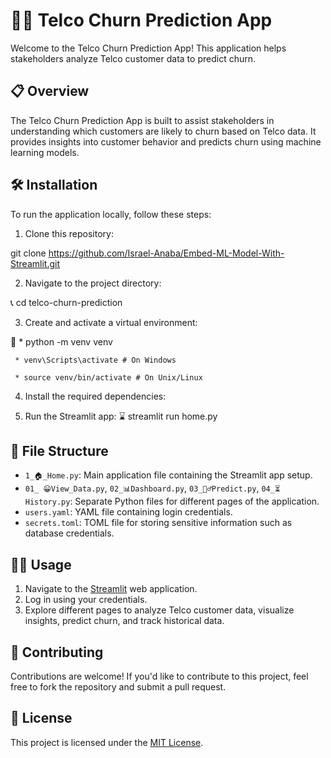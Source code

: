 
# 🚀📞 Telco Churn Prediction App

Welcome to the Telco Churn Prediction App! This application helps stakeholders analyze Telco customer data to predict churn.

## 📋 Overview

The Telco Churn Prediction App is built to assist stakeholders in understanding which customers are likely to churn based on Telco data. It provides insights into customer behavior and predicts churn using machine learning models.

## 🛠️ Installation

To run the application locally, follow these steps:

1. Clone this repository:

  git clone https://github.com/Israel-Anaba/Embed-ML-Model-With-Streamlit.git



2. Navigate to the project directory:


  📞 cd telco-churn-prediction



3. Create and activate a virtual environment:

  🐍 * python -m venv venv
     
     * venv\Scripts\activate # On Windows

     * source venv/bin/activate # On Unix/Linux

  
4. Install the required dependencies:



5. Run the Streamlit app:
  ⌛ streamlit run home.py



## 📄 File Structure

- `1_🏠_Home.py`: Main application file containing the Streamlit app setup.
- `01_ 😀View_Data.py`, `02_📊Dashboard.py`, `03_🤷‍♂️Predict.py`, `04_⏳History.py`: Separate Python files for different pages of the application.
- `users.yaml`: YAML file containing login credentials.
- `secrets.toml`: TOML file for storing sensitive information such as database credentials.

## 🧑‍💻 Usage

1. Navigate to the [Streamlit](https://streamlit.io/) web application.
2. Log in using your credentials.
3. Explore different pages to analyze Telco customer data, visualize insights, predict churn, and track historical data.

## 🤝 Contributing

Contributions are welcome! If you'd like to contribute to this project, feel free to fork the repository and submit a pull request.

## 📝 License

This project is licensed under the [MIT License](LICENSE).


